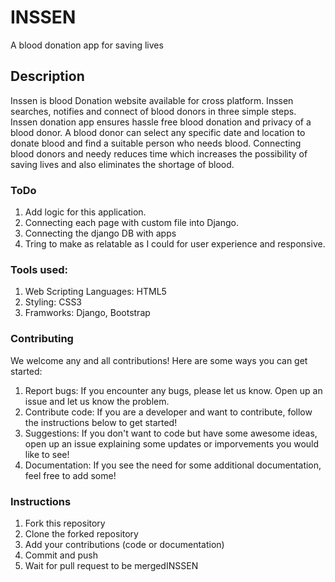 # INSSEN
A blood donation app for saving lives
## Description
Inssen is blood Donation website available for cross platform. Inssen searches, notifies and connect of blood donors in three simple steps. Inssen donation app ensures hassle free blood donation and privacy of a blood donor. A blood donor can select any specific date and location to donate blood and find a suitable person who needs blood. Connecting blood donors and needy reduces time which increases the possibility of saving lives and also eliminates the shortage of blood.
### ToDo
1. Add logic for this application.
2. Connecting each page with custom file into Django.
3. Connecting the django DB with apps
4. Tring to make as relatable as I could for user experience and responsive.
### Tools used:
1. Web Scripting Languages: HTML5
2. Styling: CSS3
3. Framworks: Django, Bootstrap
### Contributing
We welcome any and all contributions! Here are some ways you can get started:
1. Report bugs: If you encounter any bugs, please let us know. Open up an issue and let us know the problem.
2. Contribute code: If you are a developer and want to contribute, follow the instructions below to get started!
3. Suggestions: If you don't want to code but have some awesome ideas, open up an issue explaining some updates or imporvements you would like to see!
4. Documentation: If you see the need for some additional documentation, feel free to add some!
### Instructions
1. Fork this repository
2. Clone the forked repository
3. Add your contributions (code or documentation)
4. Commit and push
5. Wait for pull request to be mergedINSSEN
